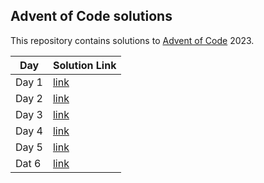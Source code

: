 ## Advent of Code solutions

This repository contains solutions to [Advent of Code](https://adventofcode.com/) 2023.

|Day | Solution Link|
|----|--------------|
|Day 1 | [link](day1/main.go)|
|Day 2| [link](day2/main.go)|
|Day 3| [link](day3/main.go)|
|Day 4| [link](day4/main.go)|
|Day 5| [link](day5/main.go)|
|Dat 6| [link](day6/main.go)|